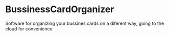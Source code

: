# BussinessCardOrganizer

Software for organizing your bussines cards on a diferent way, going to the cloud for convenience
